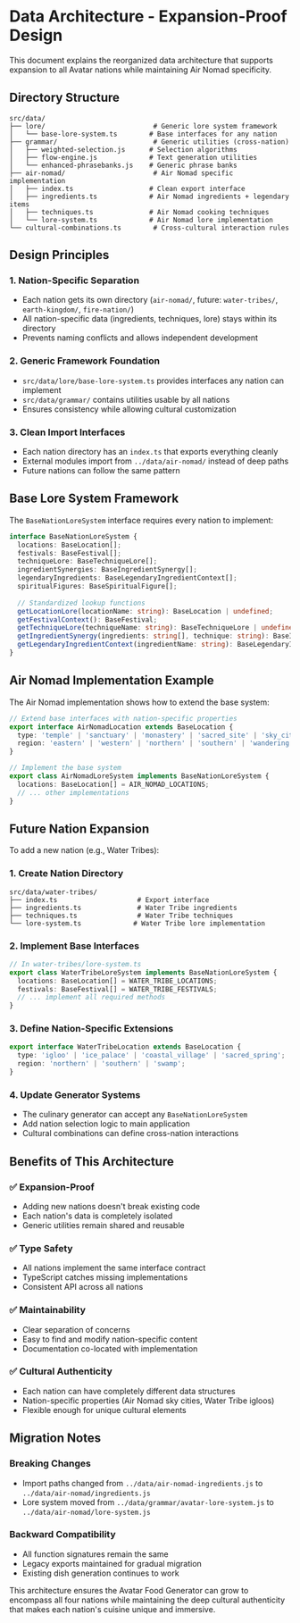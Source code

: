 # Data Architecture - Expansion-Proof Design

This document explains the reorganized data architecture that supports expansion to all Avatar nations while maintaining Air Nomad specificity.

## Directory Structure

```
src/data/
├── lore/                           # Generic lore system framework
│   └── base-lore-system.ts        # Base interfaces for any nation
├── grammar/                        # Generic utilities (cross-nation)
│   ├── weighted-selection.js      # Selection algorithms
│   ├── flow-engine.js             # Text generation utilities
│   └── enhanced-phrasebanks.js    # Generic phrase banks
├── air-nomad/                      # Air Nomad specific implementation
│   ├── index.ts                   # Clean export interface
│   ├── ingredients.ts             # Air Nomad ingredients + legendary items
│   ├── techniques.ts              # Air Nomad cooking techniques
│   └── lore-system.ts             # Air Nomad lore implementation
└── cultural-combinations.ts        # Cross-cultural interaction rules
```

## Design Principles

### 1. **Nation-Specific Separation**
- Each nation gets its own directory (`air-nomad/`, future: `water-tribes/`, `earth-kingdom/`, `fire-nation/`)
- All nation-specific data (ingredients, techniques, lore) stays within its directory
- Prevents naming conflicts and allows independent development

### 2. **Generic Framework Foundation**
- `src/data/lore/base-lore-system.ts` provides interfaces any nation can implement
- `src/data/grammar/` contains utilities usable by all nations
- Ensures consistency while allowing cultural customization

### 3. **Clean Import Interfaces**
- Each nation directory has an `index.ts` that exports everything cleanly
- External modules import from `../data/air-nomad/` instead of deep paths
- Future nations can follow the same pattern

## Base Lore System Framework

The `BaseNationLoreSystem` interface requires every nation to implement:

```typescript
interface BaseNationLoreSystem {
  locations: BaseLocation[];
  festivals: BaseFestival[];
  techniqueLore: BaseTechniqueLore[];
  ingredientSynergies: BaseIngredientSynergy[];
  legendaryIngredients: BaseLegendaryIngredientContext[];
  spiritualFigures: BaseSpiritualFigure[];
  
  // Standardized lookup functions
  getLocationLore(locationName: string): BaseLocation | undefined;
  getFestivalContext(): BaseFestival;
  getTechniqueLore(techniqueName: string): BaseTechniqueLore | undefined;
  getIngredientSynergy(ingredients: string[], technique: string): BaseIngredientSynergy | undefined;
  getLegendaryIngredientContext(ingredientName: string): BaseLegendaryIngredientContext | undefined;
}
```

## Air Nomad Implementation Example

The Air Nomad implementation shows how to extend the base system:

```typescript
// Extend base interfaces with nation-specific properties
export interface AirNomadLocation extends BaseLocation {
  type: 'temple' | 'sanctuary' | 'monastery' | 'sacred_site' | 'sky_city';
  region: 'eastern' | 'western' | 'northern' | 'southern' | 'wandering';
}

// Implement the base system
export class AirNomadLoreSystem implements BaseNationLoreSystem {
  locations: BaseLocation[] = AIR_NOMAD_LOCATIONS;
  // ... other implementations
}
```

## Future Nation Expansion

To add a new nation (e.g., Water Tribes):

### 1. Create Nation Directory
```
src/data/water-tribes/
├── index.ts                    # Export interface
├── ingredients.ts              # Water Tribe ingredients
├── techniques.ts               # Water Tribe techniques
└── lore-system.ts             # Water Tribe lore implementation
```

### 2. Implement Base Interfaces
```typescript
// In water-tribes/lore-system.ts
export class WaterTribeLoreSystem implements BaseNationLoreSystem {
  locations: BaseLocation[] = WATER_TRIBE_LOCATIONS;
  festivals: BaseFestival[] = WATER_TRIBE_FESTIVALS;
  // ... implement all required methods
}
```

### 3. Define Nation-Specific Extensions
```typescript
export interface WaterTribeLocation extends BaseLocation {
  type: 'igloo' | 'ice_palace' | 'coastal_village' | 'sacred_spring';
  region: 'northern' | 'southern' | 'swamp';
}
```

### 4. Update Generator Systems
- The culinary generator can accept any `BaseNationLoreSystem`
- Add nation selection logic to main application
- Cultural combinations can define cross-nation interactions

## Benefits of This Architecture

### ✅ **Expansion-Proof**
- Adding new nations doesn't break existing code
- Each nation's data is completely isolated
- Generic utilities remain shared and reusable

### ✅ **Type Safety**
- All nations implement the same interface contract
- TypeScript catches missing implementations
- Consistent API across all nations

### ✅ **Maintainability**
- Clear separation of concerns
- Easy to find and modify nation-specific content
- Documentation co-located with implementation

### ✅ **Cultural Authenticity**
- Each nation can have completely different data structures
- Nation-specific properties (Air Nomad sky cities, Water Tribe igloos)
- Flexible enough for unique cultural elements

## Migration Notes

### Breaking Changes
- Import paths changed from `../data/air-nomad-ingredients.js` to `../data/air-nomad/ingredients.js`
- Lore system moved from `../data/grammar/avatar-lore-system.js` to `../data/air-nomad/lore-system.js`

### Backward Compatibility
- All function signatures remain the same
- Legacy exports maintained for gradual migration
- Existing dish generation continues to work

This architecture ensures the Avatar Food Generator can grow to encompass all four nations while maintaining the deep cultural authenticity that makes each nation's cuisine unique and immersive. 